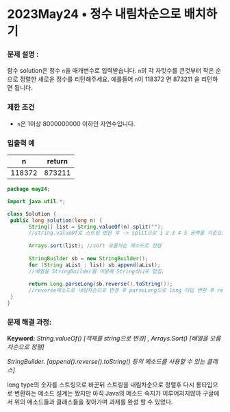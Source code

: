 # 2023May24 • 정수 내림차순으로 배치하기

### **문제 설명 :**

함수 solution은 정수 `n`을 매개변수로 입력받습니다. `n`의 각 자릿수를 큰것부터 작은 순으로 정렬한 새로운 정수를 리턴해주세요. 예를들어 `n`이 118372 면 873211 을 리턴하면 됩니다.

### 제한 조건

- `n`은 1이상 8000000000 이하인 자연수입니다.

### 입출력 예

| n | return |
| --- | --- |
| 118372 | 873211 |

```java
package may24;

import java.util.*;

class Solution {
 public long solution(long n) {
       String[] list = String.valueOf(n).split(""); 
       //string.valueOf로 스트링 변환 후 -> split으로 1 2 3 4 5 공백을 기준으로 잘라냄
       
       Arrays.sort(list); //sort 오름차순 메소드로 정렬 
       
       StringBuilder sb = new StringBuilder(); 
       for (String aList : list) sb.append(aList);
       //배열을 StringBuilder를 이용해 String하나로 합침.
       
       return Long.parseLong(sb.reverse().toString());
       //reverse메소드로 내림차순으로 변경 후 parseLong으로 long 타입 변환 후 return;
 }
}

```

### **문제 해결 과정:**

**Keyword:** *String.valueOf()  [객체를 string으로 변경] , Arrays.Sort() [배열을 오름차순으로 정렬]*

*StringBuilder. [append().reverse().toString() 등의 메소드를 사용할 수 있는 클래스]*

long type의 숫자를 스트링으로 바꾼뒤 스트링을 내림차순으로 정렬후 다시 롱타입으로 변환하는 메소드 설계는 짰지만 아직 Java의 메소드 숙지가 이루어지지않아 구글에서 위의 메소드들과 클래스들을 찾아가며 과제를 완성 할 수 있었다.

